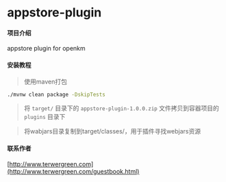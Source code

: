 # appstore-plugin

#### 项目介绍
appstore plugin for openkm

#### 安装教程

> 使用maven打包

```bash
./mvnw clean package -DskipTests
```

> 将 ``target/`` 目录下的 ``appstore-plugin-1.0.0.zip`` 文件拷贝到容器项目的 ``plugins`` 目录下

> 将wabjars目录复制到target/classes/，用于插件寻找webjars资源

#### 联系作者

[http://www.terwergreen.com](http://www.terwergreen.com/guestbook.html)